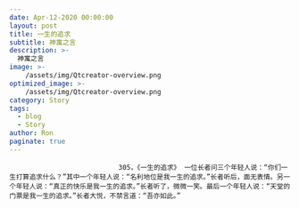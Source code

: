 ```yaml
---
date: Apr-12-2020 00:00:00
layout: post
title: 一生的追求
subtitle: 神寓之言
description: >-
  神寓之言
image: >-
    /assets/img/Qtcreator-overview.png
optimized_image: >-
    /assets/img/Qtcreator-overview.png
category: Story
tags:
  - blog
  - Story
author: Ron
paginate: true
---
```


							　　305，《一生的追求》 一位长者问三个年轻人说：“你们一生打算追求什么？”其中一个年轻人说：“名利地位是我一生的追求。”长者听后，面无表情。另一个年轻人说：“真正的快乐是我一生的追求。”长者听了，微微一笑。最后一个年轻人说：“天堂的门票是我一生的追求。”长者大悦，不禁言道：“吾亦如此。”
							
							
						